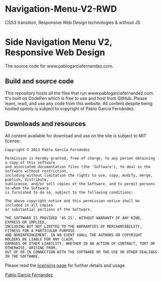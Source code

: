 Navigation-Menu-V2-RWD
======================

CSS3 transition, Responsive Web Design technologies &amp; without JS





<h1>Side Navigation Menu V2, Responsive Web Design</h1>

<p>The source code for www.pablogarciafernandez.com.</p>

<h2>Build and source code</h2>

<p>This repository hosts all the files that run www.pablogarciafernandez.com.
It's built on CodePen which is free to use and host from GitHub. Please learn, read,
and use any code from this website. All content despite being hosted openly is subject
to copyright of Pablo García Fernández.</p>

<h2>Downloads and resources</h2>

<p>All content available for download and use on the site is subject to MIT license:</p>

<pre><code>Copyright © 2013 Pablo García Fernández

Permission is hereby granted, free of charge, to any person obtaining a copy of this software
and associated documentation files (the 'Software'), to deal in the Software without restriction,
including without limitation the rights to use, copy, modify, merge, publish, distribute,
sublicense, and/or sell copies of the Software, and to permit persons to whom the Software
is furnished to do so, subject to the following conditions:

The above copyright notice and this permission notice shall be included in all copies
or substantial portions of the Software.

THE SOFTWARE IS PROVIDED 'AS IS', WITHOUT WARRANTY OF ANY KIND, EXPRESS OR IMPLIED,
INCLUDING BUT NOT LIMITED TO THE WARRANTIES OF MERCHANTABILITY, FITNESS FOR A PARTICULAR PURPOSE
AND NONINFRINGEMENT. IN NO EVENT SHALL THE AUTHORS OR COPYRIGHT HOLDERS BE LIABLE FOR ANY CLAIM,
DAMAGES OR OTHER LIABILITY, WHETHER IN AN ACTION OF CONTRACT, TORT OR OTHERWISE, ARISING FROM,
OUT OF OR IN CONNECTION WITH THE SOFTWARE OR THE USE OR OTHER DEALINGS IN THE SOFTWARE.</code></pre>

<p>Please read the <a href="http://creativecommons.org/licenses/by-nc-sa/3.0/" target="_blank">licensing page</a> for further details and usage.</p>

<a href="http://pablogarciafernandez.com" title="Pablo García Fernández" target="_blank">Pablo García Fernández</a>
